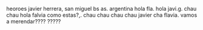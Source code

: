 heoroes
javier herrera, san miguel bs as. argentina
hola fla.
hola javi.g.
chau chau
hola falvia como estas?,.
chau chau chau chau javier
cha flavia. 
vamos a merendar????
?????
